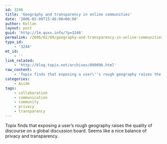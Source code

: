 ```yaml
---
id: 3246
title: 'Geography and transparency in online communities'
date: '2006-02-09T15:46:00+00:00'
author: Kellan
layout: post
guid: 'http://lm.quxx.info/?p=3246'
permalink: /2006/02/09/geography-and-transparency-in-online-communities/
typo_id:
    - '3244'
mt_id:
    - ''
link_related:
    - 'http://blog.topix.net/archives/000096.html'
raw_content:
    - 'Topix finds that exposing a user\''s rough geography raises the quality of discourse on a global discussion board.   Seems like a nice balance of privacy and transparency.'
categories:
    - Aside
tags:
    - collaboration
    - communication
    - community
    - privacy
    - transparency
---
```


Topix finds that exposing a user’s rough geography raises the quality of discourse on a global discussion board. Seems like a nice balance of privacy and transparency.